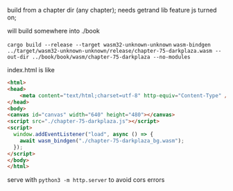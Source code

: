 build from a chapter dir (any chapter); needs getrand lib feature js turned on;

will build somewhere into ./book

`cargo build --release --target wasm32-unknown-unknown`
`wasm-bindgen ../target/wasm32-unknown-unknown/release/chapter-75-darkplaza.wasm --out-dir ../book/book/wasm/chapter-75-darkplaza --no-modules`

index.html is like

```html
<html>
<head>
    <meta content="text/html;charset=utf-8" http-equiv="Content-Type" />
</head>
<body>
<canvas id="canvas" width="640" height="480"></canvas>
<script src="./chapter-75-darkplaza.js"></script>
<script>
  window.addEventListener("load", async () => {
    await wasm_bindgen("./chapter-75-darkplaza_bg.wasm");
  });
</script>
</body>
</html>

```

serve with `python3 -m http.server` to avoid cors errors